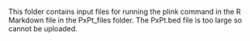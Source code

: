 This folder contains input files for running the plink command in the R Markdown file in the PxPt_files folder.
The PxPt.bed file is too large so cannot be uploaded.
